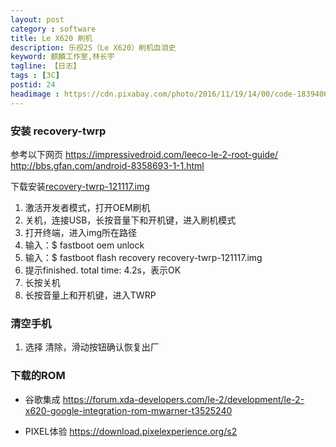 ```yaml
---
layout: post
category : software
title: Le X620 刷机
description: 乐视2S（Le X620）刷机血泪史
keyword: 麒麟工作室,林长宇
tagline: 【日志】
tags : [3C]
postid: 24
headimage : https://cdn.pixabay.com/photo/2016/11/19/14/00/code-1839406_960_720.jpg
---
```


### 安装 recovery-twrp

参考以下网页
https://impressivedroid.com/leeco-le-2-root-guide/
http://bbs.gfan.com/android-8358693-1-1.html


下载安装[recovery-twrp-121117.img](https://qc3.androidfilehost.com/dl/d36LssqifnQD0CxFAai8lg/1583996668/962021903579492129/recovery-twrp-121117.img)

 1. 激活开发者模式，打开OEM刷机
 2. 关机，连接USB，长按音量下和开机键，进入刷机模式
 3. 打开终端，进入img所在路径
 4. 输入：$ fastboot oem unlock
 5. 输入：$ fastboot flash recovery recovery-twrp-121117.img
 6. 提示finished. total time: 4.2s，表示OK
 7. 长按关机
 8. 长按音量上和开机键，进入TWRP

### 清空手机

  1. 选择 清除，滑动按钮确认恢复出厂

### 下载的ROM

  * 谷歌集成
https://forum.xda-developers.com/le-2/development/le-2-x620-google-integration-rom-mwarner-t3525240

  * PIXEL体验
https://download.pixelexperience.org/s2
